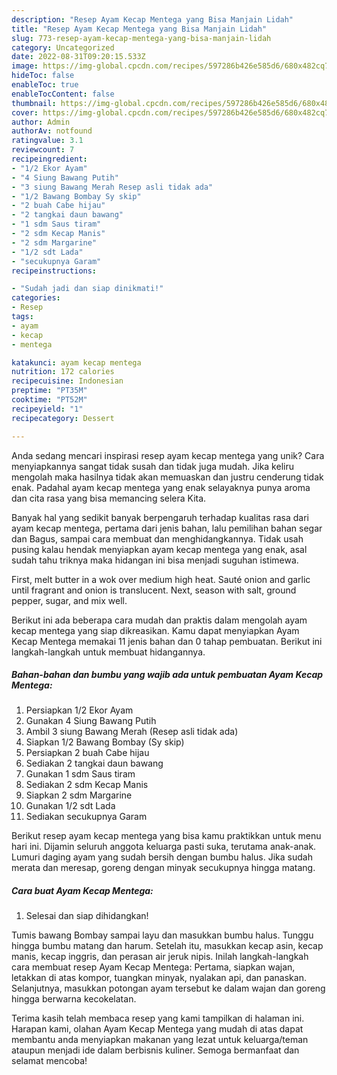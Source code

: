 ```yaml
---
description: "Resep Ayam Kecap Mentega yang Bisa Manjain Lidah"
title: "Resep Ayam Kecap Mentega yang Bisa Manjain Lidah"
slug: 773-resep-ayam-kecap-mentega-yang-bisa-manjain-lidah
category: Uncategorized
date: 2022-08-31T09:20:15.533Z
image: https://img-global.cpcdn.com/recipes/597286b426e585d6/680x482cq70/ayam-kecap-mentega-foto-resep-utama.jpg
hideToc: false
enableToc: true
enableTocContent: false
thumbnail: https://img-global.cpcdn.com/recipes/597286b426e585d6/680x482cq70/ayam-kecap-mentega-foto-resep-utama.jpg
cover: https://img-global.cpcdn.com/recipes/597286b426e585d6/680x482cq70/ayam-kecap-mentega-foto-resep-utama.jpg
author: Admin
authorAv: notfound
ratingvalue: 3.1
reviewcount: 7
recipeingredient:
- "1/2 Ekor Ayam"
- "4 Siung Bawang Putih"
- "3 siung Bawang Merah Resep asli tidak ada"
- "1/2 Bawang Bombay Sy skip"
- "2 buah Cabe hijau"
- "2 tangkai daun bawang"
- "1 sdm Saus tiram"
- "2 sdm Kecap Manis"
- "2 sdm Margarine"
- "1/2 sdt Lada"
- "secukupnya Garam"
recipeinstructions:

- "Sudah jadi dan siap dinikmati!"
categories:
- Resep
tags:
- ayam
- kecap
- mentega

katakunci: ayam kecap mentega 
nutrition: 172 calories
recipecuisine: Indonesian
preptime: "PT35M"
cooktime: "PT52M"
recipeyield: "1"
recipecategory: Dessert

---
```





Anda sedang mencari inspirasi resep ayam kecap mentega yang unik? Cara menyiapkannya sangat tidak susah dan tidak juga mudah. Jika keliru mengolah maka hasilnya tidak akan memuaskan dan justru cenderung tidak enak. Padahal ayam kecap mentega yang enak selayaknya punya aroma dan cita rasa yang bisa memancing selera Kita.





Banyak hal yang sedikit banyak berpengaruh terhadap kualitas rasa dari ayam kecap mentega, pertama dari jenis bahan, lalu pemilihan bahan segar dan Bagus, sampai cara membuat dan menghidangkannya. Tidak usah pusing kalau hendak menyiapkan ayam kecap mentega yang enak,      asal sudah tahu triknya maka hidangan ini bisa menjadi suguhan istimewa.














First, melt butter in a wok over medium high heat. Sauté onion and garlic until fragrant and onion is translucent. Next, season with salt, ground pepper, sugar, and mix well.






Berikut ini ada beberapa cara mudah dan praktis dalam mengolah ayam kecap mentega yang siap dikreasikan. Kamu dapat menyiapkan Ayam Kecap Mentega memakai 11 jenis bahan dan 0 tahap pembuatan. Berikut ini langkah-langkah untuk membuat hidangannya.

<!--inarticleads1-->

##### Bahan-bahan dan bumbu yang wajib ada untuk pembuatan Ayam Kecap Mentega:

1. Persiapkan 1/2 Ekor Ayam
1. Gunakan 4 Siung Bawang Putih
1. Ambil 3 siung Bawang Merah (Resep asli tidak ada)
1. Siapkan 1/2 Bawang Bombay (Sy skip)
1. Persiapkan 2 buah Cabe hijau
1. Sediakan 2 tangkai daun bawang
1. Gunakan 1 sdm Saus tiram
1. Sediakan 2 sdm Kecap Manis
1. Siapkan 2 sdm Margarine
1. Gunakan 1/2 sdt Lada
1. Sediakan secukupnya Garam


Berikut resep ayam kecap mentega yang bisa kamu praktikkan untuk menu hari ini. Dijamin seluruh anggota keluarga pasti suka, terutama anak-anak. Lumuri daging ayam yang sudah bersih dengan bumbu halus. Jika sudah merata dan meresap, goreng dengan minyak secukupnya hingga matang. 

<!--inarticleads2-->

##### Cara buat Ayam Kecap Mentega:


1. Selesai dan siap dihidangkan!

Tumis bawang Bombay sampai layu dan masukkan bumbu halus. Tunggu hingga bumbu matang dan harum. Setelah itu, masukkan kecap asin, kecap manis, kecap inggris, dan perasan air jeruk nipis. Inilah langkah-langkah cara membuat resep Ayam Kecap Mentega: Pertama, siapkan wajan, letakkan di atas kompor, tuangkan minyak, nyalakan api, dan panaskan. Selanjutnya, masukkan potongan ayam tersebut ke dalam wajan dan goreng hingga berwarna kecokelatan. 

Terima kasih telah membaca resep yang kami tampilkan di halaman ini. Harapan kami, olahan Ayam Kecap Mentega yang mudah di atas dapat membantu anda menyiapkan makanan yang lezat untuk keluarga/teman ataupun menjadi ide dalam berbisnis kuliner. Semoga bermanfaat dan selamat mencoba!
